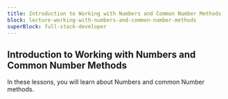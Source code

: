 ```yaml
---
title: Introduction to Working with Numbers and Common Number Methods
block: lecture-working-with-numbers-and-common-number-methods
superBlock: full-stack-developer
---
```


## Introduction to Working with Numbers and Common Number Methods

In these lessons, you will learn about Numbers and common Number methods.
